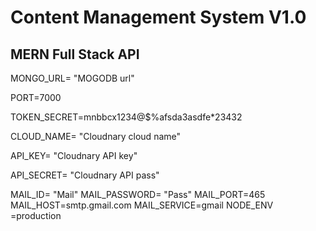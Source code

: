 # Content Management System V1.0
## MERN Full Stack API

MONGO_URL=  "MOGODB url"

PORT=7000

TOKEN_SECRET=mnbbcx1234@$%afsda3asdfe*23432

CLOUD_NAME= "Cloudnary cloud name"

API_KEY= "Cloudnary API key"

API_SECRET= "Cloudnary API pass"

MAIL_ID= "Mail"
MAIL_PASSWORD= "Pass"
MAIL_PORT=465
MAIL_HOST=smtp.gmail.com
MAIL_SERVICE=gmail
NODE_ENV =production